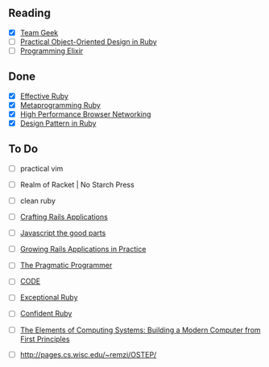 ## Reading
- [x] [Team Geek](http://shop.oreilly.com/product/0636920018025.do)
- [ ] [Practical Object-Oriented Design in Ruby](http://www.poodr.com/)
- [ ] [Programming
  Elixir](https://pragprog.com/book/elixir/programming-elixir)

## Done
- [x] [Effective Ruby](http://www.effectiveruby.com/)
- [x] [Metaprogramming
  Ruby](https://pragprog.com/book/ppmetr2/metaprogramming-ruby-2)
- [x] [High Performance Browser
  Networking](http://chimera.labs.oreilly.com/books/1230000000545)
- [x] [Design Pattern in Ruby](http://designpatternsinruby.com/)

## To Do
- [ ] practical vim
- [ ] Realm of Racket | No Starch Press
- [ ] clean ruby
- [ ] [Crafting Rails
  Applications](https://pragprog.com/book/jvrails/crafting-rails-applications)
- [ ] [Javascript the good
  parts](http://shop.oreilly.com/product/9780596517748.do)

- [ ] [Growing Rails Applications in
  Practice](https://pragprog.com/book/d-kegrap/growing-rails-applications-in-practice)
- [ ] [The Pragmatic
  Programmer](https://pragprog.com/book/tpp/the-pragmatic-programmer)
- [ ]
  [CODE](http://www.amazon.com/Code-Language-Computer-Hardware-Software/dp/0735611319/ref=pd_cp_b_0)
- [ ] [Exceptional
  Ruby](https://pragprog.com/book/ager/exceptional-ruby)
- [ ] [Confident Ruby](https://pragprog.com/book/agcr/confident-ruby)
- [ ] [The Elements of Computing Systems: Building a Modern Computer
  from First Principles](http://www.nand2tetris.org/book.php)
- [ ] http://pages.cs.wisc.edu/~remzi/OSTEP/
